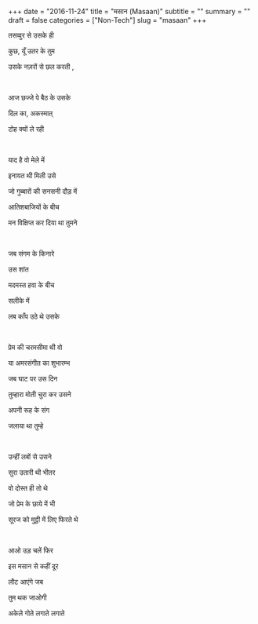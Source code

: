 +++
date = "2016-11-24"
title = "मसान (Masaan)"
subtitle = ""
summary = ""
draft = false
categories = ["Non-Tech"]
slug = "masaan"
+++

तसव्वुर से उसके ही 

कुछ, यूँ उतर के तुम 

उसके नज़रों से छल करती ,

<br>

आज छज्जे पे बैठ के उसके 

दिल का, अकस्मात् 

टोह क्यों ले रही

<br>

याद है वो मेले में 

इनायत थी मिली उसे 

जो गुब्बारों की सनसनी दौड़ में 

आतिशबाजियों के बीच 

मन विक्षिप्त कर दिया था तुमने

<br>

जब संगम के किनारे 

उस शांत

मदमस्त हवा के बीच 

सलीके में 

लब काँप उठे थे उसके

<br>

प्रेम की चरमसीमा थी वो 

या अमरसंगीत का शुभारम्भ 

जब घाट पर उस दिन 

तुम्हारा मोती चुरा कर उसने 

अपनी रूह के संग

जलाया था तुम्हे

<br>

उन्हीं लबों से उसने 

सुरा उतारी थी भीतर 

वो दोस्त ही तो थे 

जो प्रेम के छाये में भी 

सूरज को मुट्ठी में लिए फिरते थे

<br>

आओ उड़ चलें फिर 

इस मसान से कहीं दूर 

लौट आएंगे जब 

तुम थक जाओगी 

अकेले गोते लगाते लगाते

<br>
